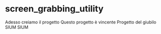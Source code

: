 # screen_grabbing_utility
Adesso creiamo il progetto
Questo progetto è vincente
Progetto del giubilo
SIUM SIUM